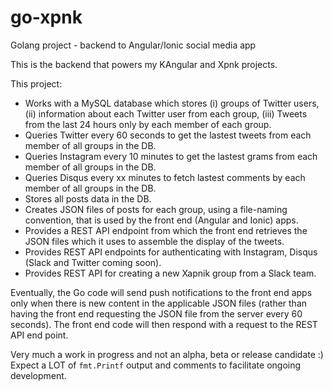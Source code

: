 # go-xpnk
Golang project - backend to Angular/Ionic social media app

This is the backend that powers my KAngular and Xpnk projects. 

This project:

* Works with a MySQL database which stores (i) groups of Twitter users, (ii) information about each Twitter user from each group, (iii) Tweets from the last 24 hours only by each member of each group.
* Queries Twitter every 60 seconds to get the lastest tweets from each member of all groups in the DB.
* Queries Instagram every 10 minutes to get the lastest grams from each member of all groups in the DB.
* Queries Disqus every xx minutes to fetch lastest comments by each member of all groups in the DB.
* Stores all posts data in the DB.
* Creates JSON files of posts for each group, using a file-naming convention, that is used by the front end (Angular and Ionic) apps.
* Provides a REST API endpoint from which the front end retrieves the JSON files which it uses to assemble the display of the tweets.
* Provides REST API endpoints for authenticating with Instagram, Disqus (Slack and Twitter coming soon).
* Provides REST API for creating a new Xapnik group from a Slack team.

Eventually, the Go code will send push notifications to the front end apps only when there is new content in the applicable JSON files (rather than having the front end requesting the JSON file from the server every 60 seconds). The front end code will then respond with a request to the REST API end point.

Very much a work in progress and not an alpha, beta or release candidate :) Expect a LOT of `fmt.Printf` output and comments to facilitate ongoing development.
